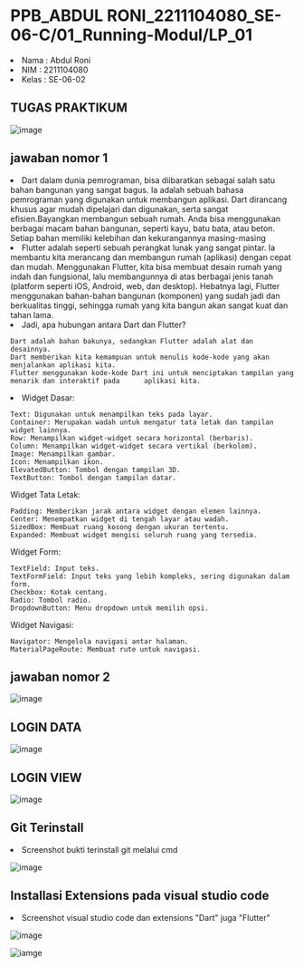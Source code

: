 # PPB_ABDUL RONI_2211104080_SE-06-C/01_Running-Modul/LP_01

<li> Nama   : Abdul Roni
<li> NIM    : 2211104080
<li> Kelas  : SE-06-02

## TUGAS PRAKTIKUM


![image](img/soal.png)

## jawaban nomor 1 
<li> Dart dalam dunia pemrograman, bisa diibaratkan sebagai salah satu bahan bangunan yang sangat bagus. Ia adalah sebuah bahasa pemrograman yang digunakan untuk membangun aplikasi. Dart dirancang khusus agar mudah dipelajari dan digunakan, serta sangat efisien.Bayangkan membangun sebuah rumah. Anda bisa menggunakan berbagai macam bahan bangunan, seperti kayu, batu bata, atau beton. Setiap bahan memiliki kelebihan dan kekurangannya masing-masing

<li>Flutter adalah seperti sebuah perangkat lunak yang sangat pintar. Ia membantu kita merancang dan membangun rumah (aplikasi) dengan cepat dan mudah. Menggunakan Flutter, kita bisa membuat desain rumah yang indah dan fungsional, lalu membangunnya di atas berbagai jenis tanah (platform seperti iOS, Android, web, dan desktop). Hebatnya lagi, Flutter menggunakan bahan-bahan bangunan (komponen) yang sudah jadi dan berkualitas tinggi, sehingga rumah yang kita bangun akan sangat kuat dan tahan lama.

<li>Jadi, apa hubungan antara Dart dan Flutter?

    Dart adalah bahan bakunya, sedangkan Flutter adalah alat dan desainnya.
    Dart memberikan kita kemampuan untuk menulis kode-kode yang akan menjalankan aplikasi kita.
    Flutter menggunakan kode-kode Dart ini untuk menciptakan tampilan yang menarik dan interaktif pada      aplikasi kita.

<li>Widget Dasar:

    Text: Digunakan untuk menampilkan teks pada layar.
    Container: Merupakan wadah untuk mengatur tata letak dan tampilan widget lainnya.
    Row: Menampilkan widget-widget secara horizontal (berbaris).
    Column: Menampilkan widget-widget secara vertikal (berkolom).
    Image: Menampilkan gambar.
    Icon: Menampilkan ikon.
    ElevatedButton: Tombol dengan tampilan 3D.
    TextButton: Tombol dengan tampilan datar.

Widget Tata Letak:

    Padding: Memberikan jarak antara widget dengan elemen lainnya.
    Center: Menempatkan widget di tengah layar atau wadah.
    SizedBox: Membuat ruang kosong dengan ukuran tertentu.
    Expanded: Membuat widget mengisi seluruh ruang yang tersedia.

Widget Form:

    TextField: Input teks.
    TextFormField: Input teks yang lebih kompleks, sering digunakan dalam form.
    Checkbox: Kotak centang.
    Radio: Tombol radio.
    DropdownButton: Menu dropdown untuk memilih opsi.

Widget Navigasi:

    Navigator: Mengelola navigasi antar halaman.
    MaterialPageRoute: Membuat rute untuk navigasi.


## jawaban nomor 2
![image](img/modul2.png)


## LOGIN DATA
![image](img/projek.png)
## LOGIN VIEW
![image](img/login_view.png)

## Git Terinstall
<li> Screenshot bukti terinstall git melalui cmd

![image](img/GIT_BASH.png)

## Installasi Extensions pada visual studio code
<li> Screenshot visual studio code dan extensions "Dart" juga "Flutter"

![image](img/EX.DART.png)
<br>

![iamge](img/EX.FLUTTER.png)
